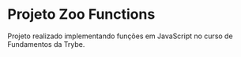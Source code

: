 # Projeto Zoo Functions

Projeto realizado implementando funções em JavaScript no curso de Fundamentos da Trybe.


